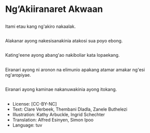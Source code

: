 # Ng’Akiiranaret Akwaan

##
Itami etau kang ng'akiro nakaalak.

##
Alakanar ayong nakesisanakinia atakosi sua poyo ebong.

##
Kating'eene ayong abang'ao nakiboliar kata lopaekang.

##
Eiranari ayong ni aronon na elimunio apakang atamar amakar ng'esi ng'aropiyae.

##
Eiranari ayong kaminae nakanuwakinia ayong itokang.

##
* License: [CC-BY-NC]
* Text: Clare Verbeek, Thembani Dladla, Zanele Buthelezi
* Illustration: Kathy Arbuckle, Ingrid Schechter
* Translation: Alfred Esinyen, Simon Ipoo
* Language: tuv
